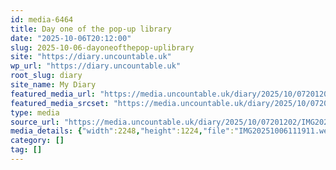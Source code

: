 ```yaml
---
id: media-6464
title: Day one of the pop-up library
date: "2025-10-06T20:12:00"
slug: 2025-10-06-dayoneofthepop-uplibrary
site: "https://diary.uncountable.uk"
wp_url: "https://diary.uncountable.uk"
root_slug: diary
site_name: My Diary
featured_media_url: "https://media.uncountable.uk/diary/2025/10/07201202/IMG20251006111911.webp"
featured_media_srcset: "https://media.uncountable.uk/diary/2025/10/07201202/IMG20251006111911-300x163.webp 300w, https://media.uncountable.uk/diary/2025/10/07201202/IMG20251006111911-1024x558.webp 1024w, https://media.uncountable.uk/diary/2025/10/07201202/IMG20251006111911-150x150.webp 150w, https://media.uncountable.uk/diary/2025/10/07201202/IMG20251006111911-640x348.webp 640w, https://media.uncountable.uk/diary/2025/10/07201202/IMG20251006111911.webp 2248w"
type: media
source_url: "https://media.uncountable.uk/diary/2025/10/07201202/IMG20251006111911.webp"
media_details: {"width":2248,"height":1224,"file":"IMG20251006111911.webp","filesize":167756,"sizes":{"medium":{"file":"IMG20251006111911-300x163.webp","width":300,"height":163,"filesize":21636,"mime_type":"image/webp","source_url":"https://media.uncountable.uk/diary/2025/10/07201202/IMG20251006111911-300x163.webp"},"large":{"file":"IMG20251006111911-1024x558.webp","width":1024,"height":558,"filesize":99448,"mime_type":"image/webp","source_url":"https://media.uncountable.uk/diary/2025/10/07201202/IMG20251006111911-1024x558.webp"},"thumbnail":{"file":"IMG20251006111911-150x150.webp","width":150,"height":150,"filesize":14234,"mime_type":"image/webp","source_url":"https://media.uncountable.uk/diary/2025/10/07201202/IMG20251006111911-150x150.webp"},"mobwidth":{"file":"IMG20251006111911-640x348.webp","width":640,"height":348,"filesize":52418,"mime_type":"image/webp","source_url":"https://media.uncountable.uk/diary/2025/10/07201202/IMG20251006111911-640x348.webp"},"full":{"file":"IMG20251006111911.webp","width":2248,"height":1224,"mime_type":"image/webp","source_url":"https://media.uncountable.uk/diary/2025/10/07201202/IMG20251006111911.webp"}},"image_meta":{"aperture":"0","credit":"","camera":"","caption":"","created_timestamp":"0","copyright":"","focal_length":"0","iso":"0","shutter_speed":"0","title":"","orientation":"0","keywords":[]}}
category: []
tag: []
---
```


